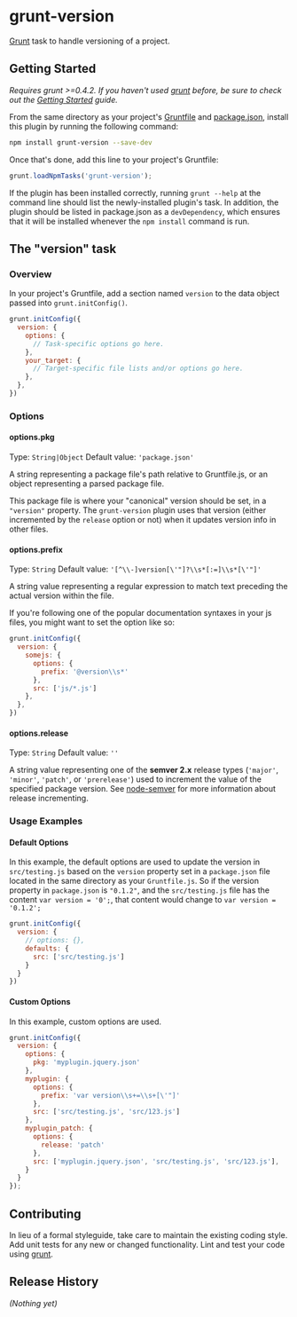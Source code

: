 # grunt-version

[Grunt][grunt] task to handle versioning of a project.

## Getting Started
_Requires grunt >=0.4.2. If you haven't used [grunt][] before, be sure to check out the [Getting Started][] guide._

From the same directory as your project's [Gruntfile][Getting Started] and [package.json][], install this plugin by running the following command:

```bash
npm install grunt-version --save-dev
```

Once that's done, add this line to your project's Gruntfile:

```js
grunt.loadNpmTasks('grunt-version');
```

If the plugin has been installed correctly, running `grunt --help` at the command line should list the newly-installed plugin's task. In addition, the plugin should be listed in package.json as a `devDependency`, which ensures that it will be installed whenever the `npm install` command is run.

[grunt]: http://gruntjs.com/
[Getting Started]: https://github.com/gruntjs/grunt/blob/devel/docs/getting_started.md
[package.json]: https://npmjs.org/doc/json.html

## The "version" task

### Overview
In your project's Gruntfile, add a section named `version` to the data object passed into `grunt.initConfig()`.

```js
grunt.initConfig({
  version: {
    options: {
      // Task-specific options go here.
    },
    your_target: {
      // Target-specific file lists and/or options go here.
    },
  },
})
```

### Options

#### options.pkg
Type: `String|Object`
Default value: `'package.json'`

A string representing a package file's path relative to Gruntfile.js, or an object representing a parsed package file.

This package file is where your "canonical" version should be set, in a `"version"` property. The `grunt-version` plugin uses that version (either incremented by the `release` option or not) when it updates version info in other files.


#### options.prefix
Type: `String`
Default value: `'[^\\-]version[\'"]?\\s*[:=]\\s*[\'"]'`

A string value representing a regular expression to match text preceding the actual version within the file.

If you're following one of the popular documentation syntaxes in your js files, you might want to set the option like so:

```js
grunt.initConfig({
  version: {
    somejs: {
      options: {
        prefix: '@version\\s*'
      },
      src: ['js/*.js']
    },
  },
})
```


#### options.release
Type: `String`
Default value: `''`

A string value representing one of the **semver 2.x** release types (`'major'`, `'minor'`, `'patch'`, or `'prerelease'`) used to increment the value of the specified package version. See [node-semver](https://github.com/isaacs/node-semver) for more information about release incrementing.

### Usage Examples

#### Default Options
In this example, the default options are used to update the version in `src/testing.js` based on the `version` property set in a `package.json` file located in the same directory as your `Gruntfile.js`. So if the version property in `package.json` is `"0.1.2"`, and the `src/testing.js` file has the content `var version = '0';`, that content would change to `var version = '0.1.2';`

```js
grunt.initConfig({
  version: {
    // options: {},
    defaults: {
      src: ['src/testing.js']
    }
  }
})
```

#### Custom Options
In this example, custom options are used.

```js
grunt.initConfig({
  version: {
    options: {
      pkg: 'myplugin.jquery.json'
    },
    myplugin: {
      options: {
        prefix: 'var version\\s+=\\s+[\'"]'
      },
      src: ['src/testing.js', 'src/123.js']
    },
    myplugin_patch: {
      options: {
        release: 'patch'
      },
      src: ['myplugin.jquery.json', 'src/testing.js', 'src/123.js'],
    }
  }
});
```

## Contributing
In lieu of a formal styleguide, take care to maintain the existing coding style. Add unit tests for any new or changed functionality. Lint and test your code using [grunt][].

## Release History
_(Nothing yet)_
